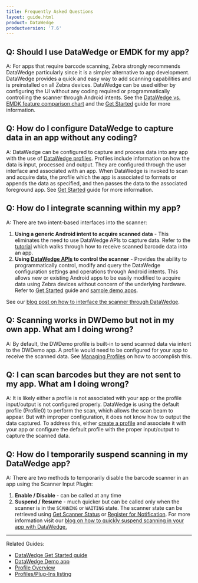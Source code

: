 ```yaml
---
title: Frequently Asked Questions
layout: guide.html
product: DataWedge
productversion: '7.6'
---
```


## Q: Should I use DataWedge or EMDK for my app?
A: For apps that require barcode scanning, Zebra strongly recommends DataWedge particularly since it is a simpler alternative to app development. DataWedge provides a quick and easy way to add scanning capabilities and is preinstalled on all Zebra devices. DataWedge can be used either by configuring the UI without any coding required or programmatically controlling the scanner through Android intents. See the [DataWedge vs. EMDK feature comparison chart](/help/#datawedgevsemdkcomparison) and the [Get Started](../gettingstarted) guide for more information. 

## Q: How do I configure DataWedge to capture data in an app without any coding?
A: DataWedge can be configured to capture and process data into any app with the use of [DataWedge profiles](../profiles). Profiles include information on how the data is input, processed and output. They are configured through the user interface and associated with an app. When DataWedge is invoked to scan and acquire data, the profile which the app is associated to formats or appends the data as specified, and then passes the data to the associated foreground app. See [Get Started](../gettingstarted) guide for more information.

## Q: How do I integrate scanning within my app?
A: There are two intent-based interfaces into the scanner:
1. **Using a generic Android intent to acquire scanned data** - This eliminates the need to use DataWedge APIs to capture data. Refer to the [tutorial](../samples/tutorial-ReceiveScannedData) which walks through how to receive scanned barcode data into an app.
2. **Using [DataWedge APIs](../api) to control the scanner** - Provides the ability to programmatically control, modify and query the DataWedge configuration settings and operations through Android intents. This allows new or existing Android apps to be easily modified to acquire data using Zebra devices without concern of the underlying hardware. Refer to [Get Started](../gettingstarted) guide and [sample demo apps](../samples).

See our [blog post on how to interface the scanner through DataWedge](https://developer.zebra.com/blog/interface-device-scanner-android-devices-through-datawedge).

## Q: Scanning works in DWDemo but not in my own app. What am I doing wrong?
A:  By default, the DWDemo profile is built-in to send scanned data via intent to the DWDemo app.  A profile would need to be configured for your app to receive the scanned data.  See [Managing Profiles](../createprofile/) on how to accomplish this.

## Q: I can scan barcodes but they are not sent to my app.  What am I doing wrong?
A: It is likely either a profile is not associated with your app or the profile input/output is not configured properly. DataWedge is using the default profile (Profile0) to perform the scan, which allows the scan beam to appear. But with improper configuration, it does not know how to output the data captured. To address this, either [create a profile](../createprofile/) and associate it with your app or configure the default profile with the proper input/output to capture the scanned data.

## Q: How do I temporarily suspend scanning in my DataWedge app? 
A: There are two methods to temporarily disable the barcode scanner in an app using the Scanner Input Plugin:
1. **Enable / Disable** - can be called at any time
2. **Suspend / Resume** - much quicker but can be called only when the scanner is in the `SCANNING` or `WAITING` state. The scanner state can be retrieved using [Get Scanner Status](../../api/getscannerstatue) or [Register for Notification](../../api/registerfornotification).  For more information visit our <a href="https://developer.zebra.com/blog/quickly-suspend-scanning-your-app-datawedge">blog on how to quickly suspend scanning in your app with DataWedge.</a>

-----

Related Guides: 

* [DataWedge Get Started guide](../gettingstarted)
* [DataWedge Demo app](../samples/dwdemo)
* [Profile Overview](../overview) 
* [Profiles/Plug-Ins listing](../profiles)

